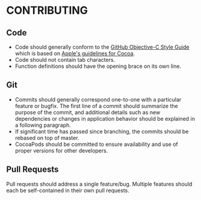 # CONTRIBUTING

## Code

- Code should generally conform to the [GitHub Objective-C Style Guide](https://github.com/github/objective-c-style-guide) which is based on [Apple's guidelines for Cocoa](https://developer.apple.com/library/mac/documentation/Cocoa/Conceptual/CodingGuidelines/CodingGuidelines.html).
- Code should not contain tab characters.
- Function definitions should have the opening brace on its own line.

## Git

- Commits should generally correspond one-to-one with a particular feature or bugfix. The first line of a commit should summarize the purpose of the commit, and additional details such as new dependencies or changes in application behavior should be explained in a following paragraph.
- If significant time has passed since branching, the commits should be rebased on top of master.
- CocoaPods should be committed to ensure availability and use of proper versions for other developers.

## Pull Requests

Pull requests should address a single feature/bug. Multiple features should each be self-contained in their own pull requests.